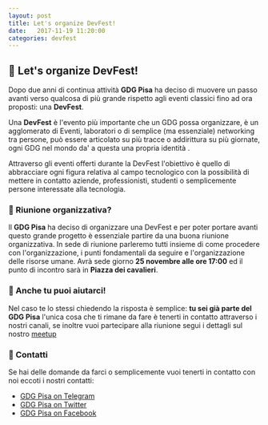 ```yaml
---
layout: post
title: Let's organize DevFest!
date:   2017-11-19 11:20:00
categories: devfest
---
```


## 📅 Let's organize DevFest!


Dopo due anni di continua attività **GDG Pisa** ha deciso di muovere un passo avanti verso qualcosa di più grande rispetto agli eventi classici fino ad ora proposti: una **DevFest**.

Una **DevFest** è l'evento più importante che un GDG possa organizzare, è un agglomerato di Eventi, laboratori o di semplice (ma essenziale) networking tra persone, può essere articolato su più tracce o addirittura su più giornate, ogni GDG nel mondo da' a questa una propria identità . 

Attraverso gli eventi offerti durante la DevFest l'obiettivo è quello di abbracciare ogni figura relativa al campo tecnologico con la  possibilità di mettere in contatto aziende, professionisti, studenti o semplicemente persone interessate alla tecnologia.

### 🤔 Riunione organizzativa?
Il **GDG Pisa** ha deciso di organizzare una DevFest e per poter portare avanti questo grande progetto è essenziale partire da una buona riunione organizzativa.
In sede di riunione parleremo tutti insieme di come procedere con l'organizzazione, i punti fondamentali da seguire e l'organizzazione delle risorse umane.
Avrà sede giorno **25 novembre alle ore 17:00** ed il punto di incontro sarà in **Piazza dei cavalieri**.


### 🌟 Anche tu puoi aiutarci!
Nel caso te lo stessi chiedendo la risposta è semplice: **tu sei già parte del GDG Pisa** l'unica cosa che ti rimane da fare è tenerti in contatto attraverso i nostri canali, se inoltre vuoi partecipare alla riunione segui i dettagli sul nostro [meetup](https://www.meetup.com/it-IT/GDG-Pisa/events/245117522/)


### 📇 Contatti
Se hai delle domande da farci o semplicemente vuoi tenerti in contatto con noi eccoti i nostri contatti:
* [GDG Pisa on Telegram](https://t.me/joinchat/B1xkFD9ooAqvs5r2xLO9KQ)
* [GDG Pisa on Twitter](http://twitter.com/gdgPisa)
* [GDG Pisa on Facebook](http://facebook.com/gdgPisa)